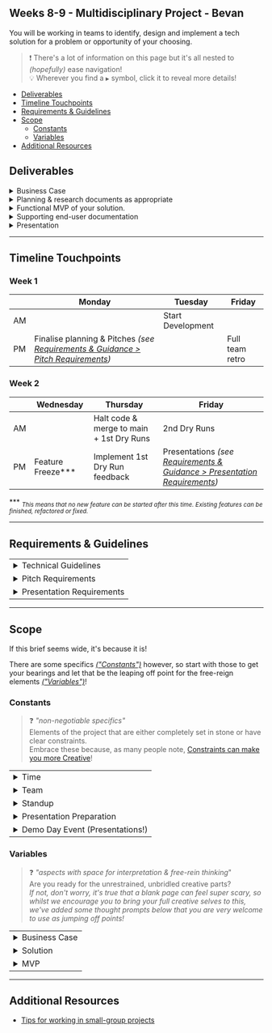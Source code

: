 ## Weeks 8-9 - Multidisciplinary Project - Bevan

You will be working in teams to identify, design and implement a tech solution for a problem or opportunity of your choosing.

> :exclamation: There's a lot of information on this page but it's all nested to _(hopefully)_ ease navigation! \
> :bulb: Wherever you find a `▶️` symbol, click it to reveal more details!

- [Deliverables](#deliverables)
- [Timeline Touchpoints](#timeline-touchpoints)
- [Requirements & Guidelines](#requirements--guidelines)
- [Scope](#scope)
  - [Constants](#constants) 
  - [Variables](#variables) 
- [Additional Resources](#additional-resources)

## Deliverables

<details>
<summary><bold>Business Case</bold></summary>


- Utilise the satasets available and research a relevant topic to form a Business Case to outline your problem and solution.
- :bulb: _See [Variables > Problem Statement](#variables) for more guidance on choosing a topic area._


</details>

<details>
<summary>Planning & research documents as appropriate</summary>

- Examples to consider include but are not limited to: 
  - Architecture diagram
  - Database schema diagram (ERD)
  - User stories
  - Wireframes
- :bulb: _Consider including these in your [pitch](#requirements--guidelines) and/or an appendix on your [presentation](#requirements--guidelines) slide deck._

</details>

<details>
<summary>Functional MVP of your solution.</summary>

_See [Variables > MVP](#variables) for more guidance on scope._

</details>

<details>
<summary>Supporting end-user documentation</summary>

- Examples to consider include but are not limited to:
  - Styleguide
  - API documentation
  - Getting Started guide
- These are ideal to enhance a project README
- Tell us about this type of content in your presentation too! 
    - Consider adding links to share with the audience and/or to an appendix on your [presentation](#presentation-requirements) slide deck.

</details>

<details>
<summary>Presentation</summary>

_See [Constants > Presentation Preparation](#constants) for info on presentation rehearsals & the main event!_ \
_See [Requirements & Guidelines > Presentation Requirements](#requirements--guidelines) for presentation requirements._

</details>

---

## Timeline Touchpoints

### Week 1
| | Monday | Tuesday | Friday |
| -- | -- | -- | -- |
| AM |  | Start Development |  |
| PM | Finalise planning & Pitches _(see <a href="#requirements--guidelines">Requirements & Guidance > Pitch Requirements</a>)_ | | Full team retro |

### Week 2
| | Wednesday | Thursday | Friday |
| -- | -- | -- | -- | 
| AM | | Halt code & merge to main + 1st Dry Runs | 2nd Dry Runs |
| PM | Feature Freeze*** | Implement 1st Dry Run feedback | Presentations _(see <a href="#requirements--guidelines">Requirements & Guidance > Presentation Requirements</a>)_ |

<p id="#feature-freeze"> *** <sub><i>This means that no new feature can be started after this time. Existing features can be finished, refactored or fixed.</sub></i></p>


---

## Requirements & Guidelines

<table>

<tr>
<td><details>
<summary>Technical Guidelines</summary>

- Use version control & work in an Agile manner!
- Your repos should have excellent READMEs. See our [Writing READMEs guide](https://github.com/getfutureproof/fp_guides_wiki/wiki/Writing-READMEs) for details.
- Your work should make good use of the concepts we have covered on the course. This **includes** concepts from Deep-Dives:
	
	| Deep-Dive | Concepts |
	| -- | -- | 
	| CDO | Containerisation using Docker + Implementation of Microservices |
	| Change | Business Case + Agile Implementation |
	| Data | Use of Data Analytics + Visualisation Principles |
	
- Your app should be deployed and you should aim for test coverage of at least 80%

</details></td>
</tr>

<tr>
<td><details>
<summary>Pitch Requirements</summary>

_Pitches take place on the Tuesday of Week 1._

- Put together your own brief as a document of what you are working towards. This should include:
    - Problem Statement & solution
    - A stakeholder & risk analysis
    - Product/service [USP](https://en.wikipedia.org/wiki/Unique_selling_proposition)
    - MVP Requirements _(Must haves and should haves)_
    - Initial Wireframes  
    - Stretch Goals _(Could haves)_ 
    - Technologies 
 
- Prepare a 5-8 minute pitch presentation covering the topics in your brief.
    - This will be presented to your trainers only, not the full cohort.
    - It is strongly encouraged to also use tools to illustrate your ideas (wireframes, database schemas, etc.).

- You may be asked to revise the plan slightly to fit the timescale but otherwise will receive sign-off following the pitch.

</details></td>
</tr>

<tr>
<td><details>
<summary>Presentation Requirements</summary>

Prepare a 10-12 minute presentation to include the following topics.

> :exclamation: You are unlikely to have time to include all the recommended details in the presentation but be prepared to take further questions on these topics.

<table>

<tr>
<td><details>
<summary>Solution Research & Planning</summary>

- Give an overview including:
    + Problem statement
    + Intended solution outcome(s)
- Show how you planned out your work after initial research and solution definition.
- Documents could include _(in core presentation and/or within deck appendix for use during Q&A)_:
    + Stakeholder and Risk Analysis
    + Decision Matrix
    + Data Analysis
    + Process / Data Flow Diagrams (if relevant)

</details></td>
</tr>

<tr>
<td><details>
<summary>Planning & Delivery</summary>

- Show us how you approached team & project management.
- Documents could include
    + Wireframes
    + Database schema diagram (ERD)
    + Trello board and user research
    + Architecture diagram
- Topics may include:
    - Working methodology
    - Agile collaboration tools
    - Team roles
    - Team playbook
    - Design approach 
    - Infrastructure/automation highlights _eg. a GitHub action you implemented to assist with smooth delivery_

</details></td>
</tr>

<tr>
<td><details>
<summary>MVP Demonstration</summary>

- Please provide pre-recorded videos of your solution in action.
- Recording tips to consider:
    + Learn your 'choreography'!
    + Have form content ready to copy and paste.
    + Use realistic data! No `testuser`s or `dummy post content blah blah blah`!
    + Close your 64 browser tabs!
    + Hide your browser bookmark bar.
- Editing tips to consider:
    + Speed up 'boring' bits eg. filling in a form.
    + If showing a multi-users interaction:
        + Use side-by-side or picture-in-picture layouts.
        + Add overlay text clearly indicating user role.
    + Add open captions if appropriate to describe audio elements within the demo recording eg.
        + a system alert
        + a text-to-speech feature
        + music
        + :warning: _**NB:** you will provide **live** narration of your demo video, please do not add your narration captions to your video as these will be auto-generated during the live presentations._
- See our [guidelines for recording video demos](https://gist.github.com/getfutureproof-admin/64b01dc8316eb682e1026b5b443bf590) for more tips!

</details></td>
</tr>


<td><details>
<summary>Tools & Technologies</summary>

- Show us the key tools & technologies that went into your solution, particularly those that are pertinent to your Deep Dives.
- Don't be exhaustive or redundant. This is not an exact science but use good judgement eg.
    + :white-check-mark: Nodejs
    + :white-check-mark: Nodejs, ExpressJS
    + :x: NodeJS, ExpressJS, body-parser, CORS
- Make sure you can confidently and accurately distinguish between your used:
    + languages
    + frameworks
    + libraries
    + concepts

</details>

<tr>
<td><details>
<summary>Significant Wins</summary>

- Show us two aspects of the project you're proud of and/or your solution couldn't work without! 
- You can include
  + snippets of code
  + change documents
  + data dashboards or visualisations
  + microservices 

</details></td>
</tr>

<tr>

<tr>
<td><details>
<summary>Challenges and Solutions</summary>

- **Be specific!**
- These are **not** challenges / solutions:
    + "time"
    + "Redux"
- These could be though!
    + "Illness in the team meant we had to review our original time management plan."
    + "Everything broke on day 4! We realised that an update with a breaking change had been made to React Router overnight and we had not set a specific version requirement in our `package.json`."

</details></td>
</tr>

<tr>
<td><details>
<summary>Future Features</summary>

- Which additional feature might we implement first and why?
- Consider the following for each feature:
    + What tools might we use to implement this feature?
    + What challenges might we anticipate around this feature?

</details></td>
</tr>

</table>

<br />

**Q&A** \
Immediately after your presentation, there will be a 5-10 minute Q&A facilitated by the event host _(a futureproof staff member)_.
- During this Q&A aim to give space for each person on your team to speak.
- You may like to prepare an appendix to your presentation deck to reference as appropriate during Q&A.

***See our [Presentation Guide](https://gist.github.com/getfutureproof-admin/8858ae4a2e9ef624422b0ed502d9332d) for tips*** 

</td>
</tr>

</table>

---

## Scope
If this brief seems wide, it's because it is!

There are some specifics [_("Constants")_](#constants) however, so start with those to get your bearings and let that be the leaping off point for the free-reign elements [_("Variables")_](#variables)!

### Constants 
> :question: _"non-negotiable specifics"_ \
> Elements of the project that are either completely set in stone or have clear constraints. \
> Embrace these because, as many people note, [Constraints can make you more Creative](https://buffer.com/resources/7-examples-of-how-creative-constraints-can-lead-to-amazing-work/)!

<table>


<tr>
<td><details>
<summary>Time</summary>

_This is a 2 -week project with certain dictated touchpoints across that period. Take time to take in the AM/PM [Timeline Touchpoints](#timeline-touchpoints) below. Exact times will be shared by your trainers as appropriate. Please do reach out to them if you're not sure on anything related to the timeline._

</details></td>
</tr>

<tr>


<td><details>
<summary>Team</summary>

_You will be working in teams of 4-6 people, assigned by your trainers._

</details></td>
</tr>

<tr>

<td><details>
<summary>Standup</summary>

_Each team will have:_

<table>
<tr>

<td><details>
<summary><i>A daily stand-up (except Fridays & weekend)</i></summary>

- Times selected from trainer-provided options.
- Teams & trainers commit to:
    - holding stand-up at the same time each day of the project.
    - clearly communicating any absolutely essential absence from stand-up to all team members & trainers.
- At least one of your trainers will attend and share any important updates/feedback.
- Checkout [Agility's guide to daily stand-ups](https://agility.im/frequent-agile-question/what-is-a-daily-stand-up/) for a refresher/inspiration on how to run an effective stand-up.
- Your attending trainer **is not your Scrum Master**! Please facilitate these stand-ups yourselves!
- It's not required but most trainers usually like to be invited to join in so if time allows, do popcorn over to them as well!

</details></td>
</tr>

<tr>

</tr>
</table>

</details></td>
</tr>


<tr>

<td><details>
<summary>Presentation Preparation</summary>

Each team will have 2 'dry runs' before the final 'demo day' event. Please read these preparation guidelines:

<table>
<tr>

<td><details>
<summary>For both dry runs...</summary>

- Team time slots will be assigned and shared at least one day in advance.
- Please be ready in the waiting room a bit before your assigned time and we will let you in as soon as we are ready.
- Be prepared to give your presentation at whatever stage it is at. _(See the specific preparation requirements below)_
- Your trainers will attend and facilitate.
- All Academy staff are invited to drop in as their schedule allows though, so don't be surprised if other faces appear/disappear! 
- Honest feedback on presentation content & delivery will be given by trainers and other attending staff.
- If you drastically run over the 10-12 minute time guide, we will need to stop and give feedback based on the content we have seen up until that point.
- **These are not technical Q&A or debug sessions!**

</details></td>

</tr>

<tr>

<td><details>
<summary><i>1st Dry Run (Week 2 Thursday AM)</i></summary>

- Preparation Requirements:
	- Presentation outline _(order of content & speakers)_
	- Your slide deck _(it's okay if a few details are missing/undecided at this point)_
	- A rough draft of your demo video 
		- _We all know this is going to get re-recorded, probably several times._
		- _Nobody will be worrying that your product/service looks ugly/is unfinished/is broken at this point._
		- _The important thing is to have a video file to play, with key visual moments, to practice reading your voiceover - it's not as easy as it might sound!_
- A member of your team will run the slide deck.
- Aim to run the timings & handovers as planned, even if the content is not yet complete.
- Any required or suggested changes will be given by trainers.

</details></td>
</tr>

<tr>

<td><details>
<summary><i>2nd Dry Run/Final Rehearsal (Week 2 Friday AM)</i></summary>

- Preparation Requirements:
	- Materials to be shared with trainers at least 1 hour in advance: 
		- Slide deck
		- Cue sheet
		- Demo recording _(Please provide separately, even if you have embedded it into your deck)_
	- _NB: Materials should be submitted as complete. Small adjustments can be made after 2nd dry run but we aim to keep them to a minimum!)_
- An Academy staff member will share their screen and run the slide deck. _(Likely one of your trainers)_
	- This is their rehearsal as well as yours so make sure you practice giving the cues that are in your cue sheet!
- Run the presentation as if in the 'real thing'.
	- That means professional delivery mode - if you wouldn't do it when presenting to a client, don't do it in your dry run!
	- The Academy staff member running the deck may pause to clarify a significantly problematic cue or technical requirement but will aim to follow you through any mishaps and save questions/clarifications for after the run.

</details></td>

</tr>
</table>


</details></td>
</tr>

<tr>


<td><details>
<summary>Demo Day Event (Presentations!)</summary>

This project's presentations will be delivered as the main event in your cohort's Demo Day! The demo day is an opportunity for you and your trainers to celebrate and share your amazing progress! 

<table>

<tr>
<td><details>
<summary>People Involved</summary>

These events are hosted by a senior member of Academy staff - there's a slight chance that the host will be someone you've not had as much chance to get to know yet. They always aim to come to the rehearsals and I promise we're all very friendly and inordinately proud of you even if you don't know it yet!

These events are open to clients and all Academy staff so you **_might_** see
- A larger audience than previous presentations
- New faces and names
- Some familiar and unfamiliar company names

</details></td>
</tr>

<tr>
<td><details>
<summary>Sample running order</summary>

The running order will be confirmed by your trainers in advance but an **example** running order for an event with 3 presenting teams could look like:

| | |
| --- | --- |
| 2.30pm | All teams & trainers gather in event room link |
| 2.35pm | Tech check _(your mics & cameras, host's mic & camera, slide deck screen share, any other media)_ |
| 2.50pm | Pre-game wiggle/breathe/bathroom! |
| 3.00pm | Room opened to public |
| 3.03pm | Host: Welcome & housekeeping |
| 3.05pm | Host: Course overview & cohort introduction |
| 3.10pm | Team 1: Presentation |
| 3.25pm | Team 1: Q&A _(moderated by host)_ |
| 3.30pm | Team 2: Presentation |
| 3.45pm | Team 2: Q&A _(moderated by host)_ |
| 3.50pm | Team 3: Presentation |
| 4.05pm | Team 3: Q&A _(moderated by host)_ |
| 4.15pm | Host: Wrap up |
| 4.20pm | END |

</details></td>
</tr>

</table>

See [Requirements & Guidelines > Presentation Requirements](#requirements--guidelines) for full details on presentation requirements.

</details></td>
</tr>

</table>



### Variables
> :question: _"aspects with space for interpretation & free-rein thinking_" \
> Are you ready for the unrestrained, unbridled creative parts? \
> _If not, don't worry, it's true that a blank page can feel super scary, so whilst we encourage you to bring your full creative selves to this, we've added some thought prompts below that you are very welcome to use as jumping off points!_

<table>

<tr>

<td><details>
<summary>Business Case</summary>

Coming up with an idea is hard! As humans we're pretty good at finding problems though :wink: so let's use that to our advantage!

Luckily, the good folks at UKPN have helped to narrow things a bit:

If you already have a problem you'd like to work on, please do go for it! For those that are less inclined to have problems on the mind (I approve of your outlook!), here are some overall themes (and example problem statements) that might get your brains whirring!

  - "Social justice through technology"
  - "Creative learning experiences"
  - "Life on Earth... and beyond!"
  - "Tech to destress"

If you have secured a placement, you might also want to 'theme' your project around a particular industry so you can start to think about that space.


Remember, your Business Case will need to be supported by a range of appendices to back up your problem and solution. You can draw on as many of these as you wish. We would suggest:

- Stakeholder and Risk Analysis
- Decision Matrix
- Data Analysis
- Process / Data Flow Diagrams (if relevant)

</details></td>
</tr>


<tr>
<td><details>
<summary>Solution</summary>

You've already experienced outlining, analysing & selecting a solution so we're fully on board with you to take this one from here!

See [Requirements & Guidelines > Technical Guidelines](#requirements--guidelines) for some points to bear in mind

</details></td>
</tr>


<tr>

<td><details>
<summary>MVP</summary>

Your MVP will need to include:
- An API 
- A database
- A frontend application

You are welcome to implement the use of new tools such as **AI**.

Remember, **many clients** use certain tools across their organisation. It's not compulsory (and won't always be relevant), but we'd advise that you used these technologies in your project where you can:
- Python
- AWS
- Power BI
- databricks

_The below is a **suggested** outline of how tasks should be divided across the members of your team and their specialisations_

| Specialism | Tasks |
| -- | -- | 
| CDO | Implement API + Containerisation + Microservices + S3 Bucket Reporting + Lead Developer Backend |
| Change | Implement Business Case + Lead Project using Agile + Supporting developer Frontend |
| Data | Support PM in Business Case + Implement Database + Connection to API + Data Cycle (S3 Bucket?) + Data Visuals + Supporting Developer Backend |
| All | Implementation of CDD + Testing + Lead Developer Frontend |

_Cross collaboration in this project is vital and the ability to quickly understand the specialisms that the members of your team can bring to the project will be of significant benefit._

See [Requirements & Guidelines > Technical Guidelines](#requirements--guidelines) for some points to bear in mind.

</details></td>
</tr>


</table>

---

## Additional Resources

- [Tips for working in small-group projects](https://gist.github.com/getfutureproof-admin/fbbefeccf62cb3e120adae8d20a2ac56)
